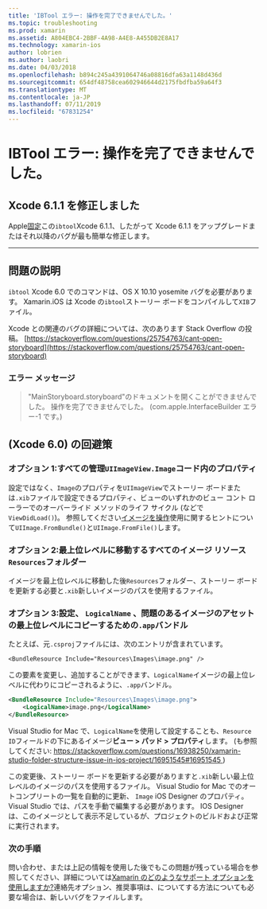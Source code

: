 ```yaml
---
title: 'IBTool エラー: 操作を完了できませんでした。'
ms.topic: troubleshooting
ms.prod: xamarin
ms.assetid: A804EBC4-2BBF-4A98-A4E8-A455DB2E8A17
ms.technology: xamarin-ios
author: lobrien
ms.author: laobri
ms.date: 04/03/2018
ms.openlocfilehash: b894c245a4391064746a08816dfa63a1148d436d
ms.sourcegitcommit: 654df48758cea602946644d2175fbdfba59a64f3
ms.translationtype: MT
ms.contentlocale: ja-JP
ms.lasthandoff: 07/11/2019
ms.locfileid: "67831254"
---
```

# <a name="ibtool-error-the-operation-couldnt-be-completed"></a>IBTool エラー: 操作を完了できませんでした。

## <a name="fixed-in-xcode-611"></a>Xcode 6.1.1 を修正しました

Apple[固定](https://developer.apple.com/library/content/documentation/Xcode/Conceptual/RN-Xcode-Archive/Chapters/xc6_release_notes.html#//apple_ref/doc/uid/TP40016994-CH4-SW1)この`ibtool`Xcode 6.1.1、したがって Xcode 6.1.1 をアップグレードまたはそれ以降のバグが最も簡単な修正します。

* * *

## <a name="description-of-the-problem"></a>問題の説明

`ibtool` Xcode 6.0 でのコマンドは、OS X 10.10 yosemite バグを必要があります。 Xamarin.iOS は Xcode の`ibtool`ストーリー ボードをコンパイルして`XIB`ファイル。

Xcode との関連のバグの詳細については、次のあります Stack Overflow の投稿。 [https://stackoverflow.com/questions/25754763/cant-open-storyboard](https://stackoverflow.com/questions/25754763/cant-open-storyboard)

### <a name="error-message"></a>エラー メッセージ

> "MainStoryboard.storyboard"のドキュメントを開くことができませんでした。 操作を完了できませんでした。 (com.apple.InterfaceBuilder エラー-1 です。)

## <a name="workarounds-for-xcode-60"></a>(Xcode 6.0) の回避策

### <a name="option-1-manage-all-uiimageviewimage-properties-in-code"></a>オプション 1:すべての管理`UIImageView.Image`コード内のプロパティ

設定ではなく、`Image`のプロパティを`UIImageView`でストーリー ボードまたは`.xib`ファイルで設定できるプロパティ、ビューのいずれかのビュー コント ローラーでのオーバーライド メソッドのライフ サイクル (などで`ViewDidLoad()`)。 参照してください[イメージを操作](~/ios/app-fundamentals/images-icons/index.md)使用に関するヒントについて`UIImage.FromBundle()`と`UIImage.FromFile()`します。

### <a name="option-2-move-all-of-the-image-resources-to-the-top-level-resources-folder"></a>オプション 2:最上位レベルに移動するすべてのイメージ リソース`Resources`フォルダー

イメージを最上位レベルに移動した後`Resources`フォルダー、ストーリー ボードを更新する必要と`.xib`新しいイメージのパスを使用するファイル。

### <a name="option-3-set-the-logicalname-for-any-problematic-image-assets-so-they-are-copied-to-the-top-level-of-theapp-bundle"></a>オプション 3:設定、 `LogicalName` 、問題のあるイメージのアセットの最上位レベルにコピーするための`.app`バンドル

たとえば、元`.csproj`ファイルには、次のエントリが含まれています。

`<BundleResource Include="Resources\Images\image.png" />`

この要素を変更し、追加することができます、`LogicalName`イメージの最上位レベルに代わりにコピーされるように、`.app`バンドル。

```xml
<BundleResource Include="Resources\Images\image.png">
    <LogicalName>image.png</LogicalName>
</BundleResource>
```

Visual Studio for Mac で、`LogicalName`を使用して設定することも、`Resource ID`フィールドの下にあるイメージ**ビュー > パッド > プロパティ**します。 (も参照してください: [ https://stackoverflow.com/questions/16938250/xamarin-studio-folder-structure-issue-in-ios-project/16951545#16951545 ](https://stackoverflow.com/questions/16938250/xamarin-studio-folder-structure-issue-in-ios-project/16951545#16951545))

この変更後、ストーリー ボードを更新する必要がありますと`.xib`新しい最上位レベルのイメージのパスを使用するファイル。 Visual Studio for Mac でのオートコンプリートの一覧を自動的に更新、 `Image` iOS Designer のプロパティ。 Visual Studio では、パスを手動で編集する必要があります。 IOS Designer は、このイメージとして表示不足しているが、プロジェクトのビルドおよび正常に実行されます。

### <a name="next-steps"></a>次の手順

問い合わせ、または上記の情報を使用した後でもこの問題が残っている場合を参照してください、詳細については[Xamarin のどのようなサポート オプションを使用しますか?](~/cross-platform/troubleshooting/support-options.md)連絡先オプション、推奨事項は、についてする方法についても必要な場合は、新しいバグをファイルします。 

